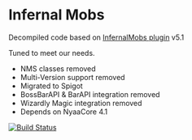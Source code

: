 # Infernal Mobs
Decompiled code based on [InfernalMobs plugin](https://www.spigotmc.org/resources/infernal-mobs.2156/) v5.1

Tuned to meet our needs.

- NMS classes removed
- Multi-Version support removed
- Migrated to Spigot
- BossBarAPI \& BarAPI integration removed
- Wizardly Magic integration removed
- Depends on NyaaCore 4.1

[![Build Status](https://travis-ci.org/NyaaCat/InfernalMobs.svg?branch=master)](https://travis-ci.org/NyaaCat/InfernalMobs)
